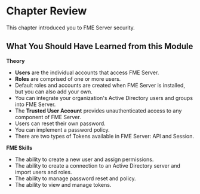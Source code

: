 # Chapter Review #

This chapter introduced you to FME Server security.

## What You Should Have Learned from this Module ##

**Theory**

- **Users** are the individual accounts that access FME Server.
- **Roles** are comprised of one or more users.
- Default roles and accounts are created when FME Server is installed, but you can also add your own.
- You can integrate your organization's Active Directory users and groups into FME Server.
- The **Trusted User Account** provides unauthenticated access to any component of FME Server.
- Users can reset their own password.
- You can implement a password policy.
- There are two types of Tokens available in FME Server: API and Session.


**FME Skills**

- The ability to create a new user and assign permissions.
- The ability to create a connection to an Active Directory server and import users and roles.
- The ability to manage password reset and policy.
- The ability to view and manage tokens.